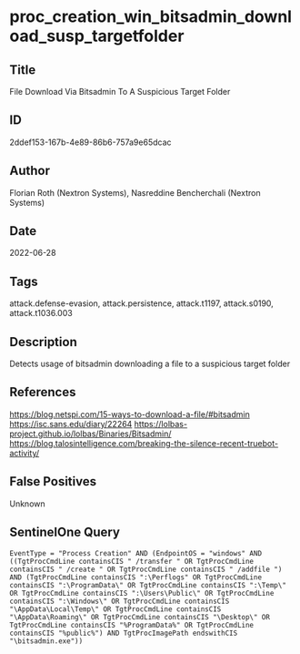 # proc_creation_win_bitsadmin_download_susp_targetfolder

## Title
File Download Via Bitsadmin To A Suspicious Target Folder

## ID
2ddef153-167b-4e89-86b6-757a9e65dcac

## Author
Florian Roth (Nextron Systems), Nasreddine Bencherchali (Nextron Systems)

## Date
2022-06-28

## Tags
attack.defense-evasion, attack.persistence, attack.t1197, attack.s0190, attack.t1036.003

## Description
Detects usage of bitsadmin downloading a file to a suspicious target folder

## References
https://blog.netspi.com/15-ways-to-download-a-file/#bitsadmin
https://isc.sans.edu/diary/22264
https://lolbas-project.github.io/lolbas/Binaries/Bitsadmin/
https://blog.talosintelligence.com/breaking-the-silence-recent-truebot-activity/

## False Positives
Unknown

## SentinelOne Query
```
EventType = "Process Creation" AND (EndpointOS = "windows" AND ((TgtProcCmdLine containsCIS " /transfer " OR TgtProcCmdLine containsCIS " /create " OR TgtProcCmdLine containsCIS " /addfile ") AND (TgtProcCmdLine containsCIS ":\Perflogs" OR TgtProcCmdLine containsCIS ":\ProgramData\" OR TgtProcCmdLine containsCIS ":\Temp\" OR TgtProcCmdLine containsCIS ":\Users\Public\" OR TgtProcCmdLine containsCIS ":\Windows\" OR TgtProcCmdLine containsCIS "\AppData\Local\Temp\" OR TgtProcCmdLine containsCIS "\AppData\Roaming\" OR TgtProcCmdLine containsCIS "\Desktop\" OR TgtProcCmdLine containsCIS "%ProgramData%" OR TgtProcCmdLine containsCIS "%public%") AND TgtProcImagePath endswithCIS "\bitsadmin.exe"))

```